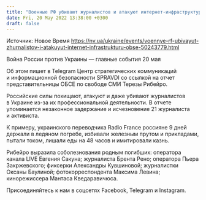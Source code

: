 ```yaml
---
title: "Военные РФ убивают журналистов и атакуют интернет-инфраструктуру — ОБСЕ"
date: Fri, 20 May 2022 13:38:00 +0300
draft: false
---
```

Источник: Новое Время https://nv.ua/ukraine/events/voennye-rf-ubivayut-zhurnalistov-i-atakuyut-internet-infrastrukturu-obse-50243779.html


Война России против Украины — главные события 20 мая

Об этом пишет в Telegram Центр стратегических коммуникаций и информационной безопасности SPRAVDI со ссылкой на отчет представительницы ОБСЕ по свободе СМИ Терезы Рибейро.

Российские силы похищают, атакуют и даже убивают журналистов в Украине из-за их профессиональной деятельности. В отчете упоминается незаконное задержание и исчезновение 21 журналиста и активиста.

К примеру, украинского переводчика Radio France россияне 9 дней держали в ледяном погребе, избивали железным прутом и прикладами, пытали током, лишали еды на 48 часов и имитировали казнь.

Рибейро выразила соболезнования родным погибших: оператора канала LIVE Евгения Сакуна; журналиста Брента Рено; оператора Пьера Закржевского; фиксерки Александры Кувшиновой; журналистки Оксаны Баулиной; фотокорреспондента Максима Левина; кинорежиссера Мантаса Кведаравичюса.

Присоединяйтесь к нам в соцсетях Facebook, Telegram и Instagram.
